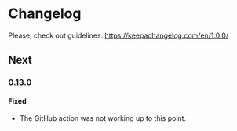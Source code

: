 # Changelog

Please, check out guidelines: https://keepachangelog.com/en/1.0.0/

## Next

### 0.13.0

#### Fixed

- The GitHub action was not working up to this point.
